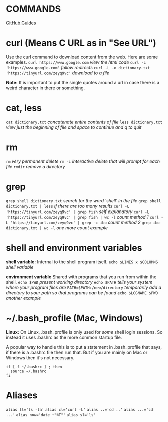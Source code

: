 # COMMANDS

[GitHub Guides](https://guides.github.com/features/mastering-markdown/)

# curl (Means C URL as in "See URL")

Use the curl command to download content from the web. Here are some examples.
`curl https://www.google.com` _view the html code_
`curl -L 'https://www.google.com'` _follow redirects_
`curl -L -o dictionary.txt 'https://tinyurl.com/zeyq9vc'` _download to a file_

**Note:** It is important to put the single quotes around a url in case there is a weird character in there or something.

# cat, less

`cat dictionary.txt` _concatenate entire contents of file_
`less dictionary.txt` _view just the beginning of file and space to continue and q to quit_

# rm

`rm` _very permanent delete_
`rm -i` _interactive delete that will prompt for each file_
`rmdir` _remove a directory_

# grep

`grep shell dictionary.txt` _search for the word 'shell' in the file_
`grep shell dictionary.txt | less` _if there are too many results_
`curl -L 'https://tinyurl.com/zeyq9vc' | grep fish` _self explanatory_
`curl -L 'https://tinyurl.com/zeyq9vc' | grep fish | wc -l` _count method 1_
`curl -L 'https://tinyurl.com/zeyq9vc' | grep -c ibo` _count method 2_
`grep ibo dictionary.txt | wc -l` _one more count example_

# shell and environment variables

**shell variable:** Internal to the shell program itself.
`echo $LINES x $COLUMNS` _shell variable_

**environment variable** Shared with programs that you run from within the shell.
`echo $PWD` _present working directory_
`echo $PATH` _tells your system where your program files are_
`PATH=$PATH:/new/directory` _temporarily add a directory to your path so that programs can be found_
`echo $LOGNAME $PWD` _another example_

# ~/.bash_profile (Mac, Windows)

**Linux:** On Linux, .bash_profile is only used for _some_ shell login sessions. So instead it uses .bashrc as the more common startup file.

A popular way to handle this is to put a statement in .bash_profile that says, if there is a .bashrc file then run that. But if you are mainly on Mac or Windows then it's not necessary.
```
if [-f ~/.bashrc ] ; then
  source ~/.bashrc
fi
```

# Aliases
`alias ll='ls -la'`
`alias cl='curl -L'`
`alias ..='cd ..'`
`alias ...='cd ...'`
`alias now='date +"%T"'`
`alias sl='ls'`
